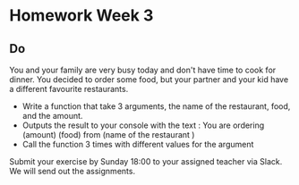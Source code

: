 # Homework Week 3

## Do
You and your family are very busy today and don't have time to
cook for dinner. You decided to order some food, but your
partner and your kid have a different favourite restaurants.

- Write a function that take 3 arguments, the name of the
restaurant, food, and the amount.
- Outputs the result to your console with the text : You are
ordering (amount) (food) from (name of the restaurant )
- Call the function 3 times with different values for the
argument

Submit your exercise by Sunday 18:00 to your assigned teacher via Slack. We will send out the assignments.